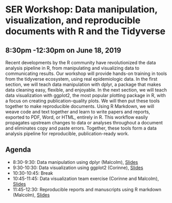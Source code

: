 # SER Workshop: Data manipulation, visualization, and reproducible documents with R and the Tidyverse

## 8:30pm -12:30pm on June 18, 2019

Recent developments by the R community have revolutionized the data analysis pipeline in R, from manipulating and visualizing data to communicating results. Our workshop will provide hands-on training in tools from the tidyverse ecosystem, using real epidemiologic data. In the first section, we will teach data manipulation with dplyr, a package that makes data cleaning easy, flexible, and enjoyable. In the next section, we will teach data visualization with ggplot2, the most popular plotting package in R, with a focus on creating publication-quality plots. We will then put these tools together to make reproducible documents. Using R Markdown, we will weave code and text together and learn to write papers and reports, exported to PDF, Word, or HTML, entirely in R. This workflow easily propagates upstream changes to data or analyses throughout a document and eliminates copy and paste errors. Together, these tools form a data analysis pipeline for reproducible, publication-ready work.

## Agenda

* 8:30-9:30: Data manipulation using dplyr (Malcolm), [Slides](https://quirky-goodall-4c4d22.netlify.com/02_reading_and_wrangling_data)
* 9:30-10:30: Data visualization using ggplot2 (Corinne), [Slides](https://quirky-goodall-4c4d22.netlify.com/03_Visualizing-data-in-R.html)
* 10:30-10:45: Break
* 10:45-11:45: Data visualization team exercise (Corinne and Malcolm), [Slides](https://quirky-goodall-4c4d22.netlify.com/04_Exercise_Visualization.html)
* 11:45-12:30: Reproducible reports and manuscripts using R markdown (Malcolm), [Slides](https://quirky-goodall-4c4d22.netlify.com/05-Reproducing-Reports.html)
